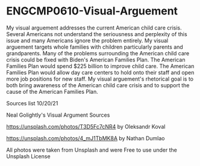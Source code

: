 # ENGCMP0610-Visual-Arguement

My visual arguement addresses the current American child care crisis. Several Americans not understand the seriousness and perplexity of this issue and many Americans ignore the problem entirely. My visual arguement targets whole families with children particularly parents and grandparents. Many of the problems surrounding the American child care crisis could be fixed with Biden's American Families Plan. The American Families Plan would spend $225 billion to improve child care. The American Families Plan would allow day care centers to hold onto their staff and open more job positions for new staff. My visual arguement's rhetorical goal is to both bring awareness of the American child care crisis and to support the cause of the American Families Plan. 

Sources list 10/20/21

Neal Golightly's Visual Argument Sources

https://unsplash.com/photos/T3D5Fc7cNR4 by Oleksandr Koval

https://unsplash.com/photos/4_mJ1TbMK8A by Nathan Dumlao

All photos were taken from Unsplash and were Free to use under the Unsplash License
